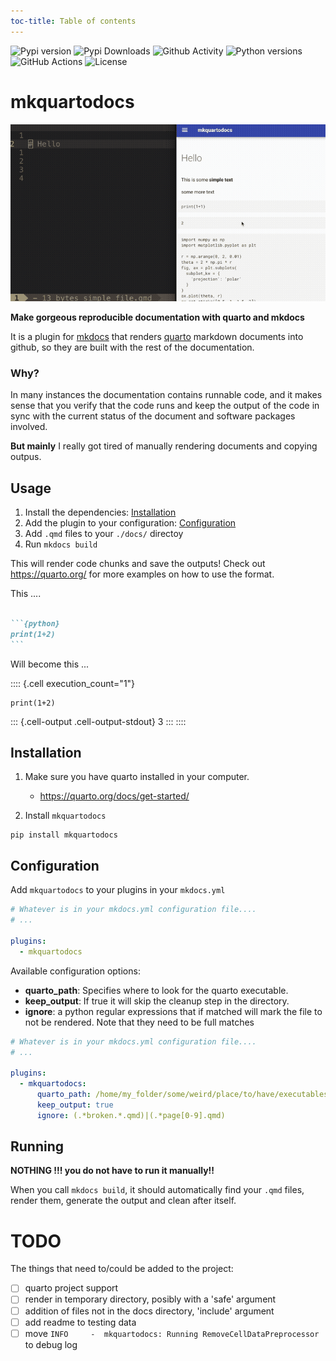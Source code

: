 ```yaml
---
toc-title: Table of contents
---
```


![Pypi
version](https://img.shields.io/pypi/v/mkquartodocs?style=flat-square.png)
![Pypi
Downloads](https://img.shields.io/pypi/dm/mkquartodocs?style=flat-square.png)
![Github
Activity](https://img.shields.io/github/last-commit/jspaezp/mkquartodocs?style=flat-square.png)
![Python
versions](https://img.shields.io/pypi/pyversions/mkquartodocs?style=flat-square.png)
![GitHub
Actions](https://img.shields.io/github/workflow/status/jspaezp/mkquartodocs/CI%20Testing/release?style=flat-square.png)
![License](https://img.shields.io/pypi/l/mkquartodocs?style=flat-square.png)

# mkquartodocs

![Example](readme_assets/gif.gif "Example")

**Make gorgeous reproducible documentation with quarto and mkdocs**

It is a plugin for [mkdocs](https://www.mkdocs.org/) that renders
[quarto](https://quarto.org) markdown documents into github, so they are
built with the rest of the documentation.

### Why?

In many instances the documentation contains runnable code, and it makes
sense that you verify that the code runs and keep the output of the code
in sync with the current status of the document and software packages
involved.

**But mainly** I really got tired of manually rendering documents and
copying outpus.

## Usage

1.  Install the dependencies: [Installation](#installation)
2.  Add the plugin to your configuration:
    [Configuration](#configuration)
3.  Add `.qmd` files to your `./docs/` directoy
4.  Run `mkdocs build`

This will render code chunks and save the outputs! Check out
https://quarto.org/ for more examples on how to use the format.

This ....

```` markdown

```{python}
print(1+2)
```
````

Will become this ...

:::: {.cell execution_count="1"}
``` {.python .cell-code}
print(1+2)
```

::: {.cell-output .cell-output-stdout}
    3
:::
::::

## Installation

1.  Make sure you have quarto installed in your computer.

    -   https://quarto.org/docs/get-started/

2.  Install `mkquartodocs`

``` shell
pip install mkquartodocs
```

## Configuration

Add `mkquartodocs` to your plugins in your `mkdocs.yml`

``` yaml
# Whatever is in your mkdocs.yml configuration file....
# ...

plugins:
  - mkquartodocs
```

Available configuration options:

-   **quarto_path**: Specifies where to look for the quarto executable.
-   **keep_output**: If true it will skip the cleanup step in the
    directory.
-   **ignore**: a python regular expressions that if matched will mark
    the file to not be rendered. Note that they need to be full matches

``` yaml
# Whatever is in your mkdocs.yml configuration file....
# ...

plugins:
  - mkquartodocs:
      quarto_path: /home/my_folder/some/weird/place/to/have/executables/quarto
      keep_output: true
      ignore: (.*broken.*.qmd)|(.*page[0-9].qmd)
```

## Running

**NOTHING !!! you do not have to run it manually!!**

When you call `mkdocs build`, it should automatically find your `.qmd`
files, render them, generate the output and clean after itself.

# TODO

The things that need to/could be added to the project:

-   [ ] quarto project support
-   [ ] render in temporary directory, posibly with a 'safe' argument
-   [ ] addition of files not in the docs directory, 'include' argument
-   [ ] add readme to testing data
-   [ ] move
    `INFO     -  mkquartodocs: Running RemoveCellDataPreprocessor` to
    debug log

